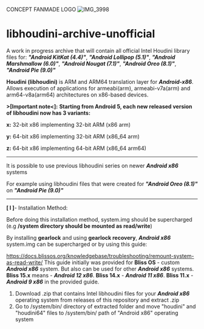    CONCEPT FANMADE LOGO
![IMG_3998](https://github.com/user-attachments/assets/d51aa0b8-a80c-4590-9aaf-40aa18827ad5)
# **libhoudini-archive-unofficial**

A work in progress archive that will contain all official Intel Houdini library files for:
***"Android KitKat (4.4)"***,
***"Android Lollipop (5.1)"***,
***"Android Marshmallow (6.0)"***,
***"Android Nougat (7.1)"***,
***"Android Oreo (8.1)"***,
***"Android Pie (9.0)"***

**Houdini (libhoudini)** is ARM and ARM64 translation layer for ***Android-x86***. Allows execution of applications for armeabi(arm), armeabi-v7a(arm) and arm64-v8a(arm64) architectures on x86-based devices.

**>[Important note<]:**
**Starting from Android 5, each new released version of libhoudini now has 3 variants:**

**x:** 32-bit x86 implementing 32-bit ARM (x86 arm)

**y:** 64-bit x86 implementing 32-bit ARM (x86_64 arm)

**z:** 64-bit x86 implementing 64-bit ARM (x86_64 arm64)

-------------------------------------

It is possible to use previous libhoudini series on newer ***Android x86*** systems

For example using libhoudini files that were created for ***"Android Oreo (8.1)"*** on ***"Android Pie (9.0)"***

-------------------------------------

**[ I ]**- Installation Method:

Before doing this installation method, system.img should be supercharged (e.g **/system directory should be mounted as read/write**)

By  installing **gearlock** and using **gearlock recovery**, ***Android x86*** system.img can be supercharged
or by using this guide:

https://docs.blissos.org/knowledgebase/troubleshooting/remount-system-as-read-write/
This guide initially was provided for **Bliss OS** - custom ***Android x86*** system.
But also can be used for other ***Android x86*** systems. **Bliss 15.x**
means - ***Android 12 x86***. **Bliss 14.x** - ***Android 11 x86***. **Bliss 11.x** - ***Android 9 x86*** in the provided guide.

1) Download .zip that contains Intel libhoudini files for your ***Android x86*** operating system from releases of this repository and extract .zip
2) Go to /system/bin/ directory of extracted folder and move "houdini" and "houdini64" files to /system/bin/ path of "Android x86" operating system
